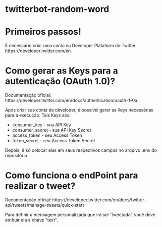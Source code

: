 # twitterbot-random-word

<h1>Primeiros passos!</h1>
É necessário criar uma conta na Developer Plataform do Twitter.
https://developer.twitter.com/en

<h1>Como gerar as Keys para a autenticação (OAuth 1.0)?</h1>
Documentação oficial: https://developer.twitter.com/en/docs/authentication/oauth-1-0a

Após criar sua conta de developer, é possível gerar as Keys necessárias para a execução. Tais Keys são:
* consumer_key - sua API Key
* consumer_secret - sua API Key Secret
* access_token - seu Access Token
* token_secret - seu Access Token Secret

Depois, é só colocar elas em seus respectivos campos no arquivo .env do repositório.

<h1>Como funciona o endPoint para realizar o tweet?</h1>
Documentação oficial: https://developer.twitter.com/en/docs/twitter-api/tweets/manage-tweets/quick-start

Para definir a mensagem personalizada que irá ser 'tweetada', você deve atribuir ela à chave "text".
